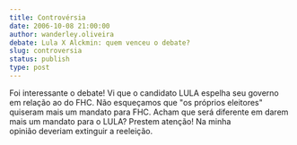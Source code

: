 ```yaml
---
title: Controvérsia
date: 2006-10-08 21:00:00
author: wanderley.oliveira
debate: Lula X Alckmin: quem venceu o debate?
slug: controversia
status: publish 
type: post
---
```


Foi interessante o debate! Vi que o candidato LULA espelha seu governo em relação ao do FHC. Não esqueçamos que "os próprios eleitores" quiseram mais um mandato para FHC. Acham que será diferente em darem mais um mandato para o LULA? Prestem atenção! Na minha opinião deveriam extinguir a reeleição.


 


